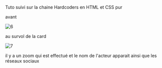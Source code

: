 Tuto suivi sur la chaine Hardcoders
en HTML et CSS pur

avant

![6](https://user-images.githubusercontent.com/76686121/178031890-7b2e1614-0980-4df2-8ac3-9ec3363cf901.PNG)

au survol de la card

![7](https://user-images.githubusercontent.com/76686121/178031930-f1fa0209-f70f-4af3-a39c-a9573d5fd633.png)

il y a un zoom qui est effectué et le nom de l'acteur apparait ainsi que les réseaux sociaux
